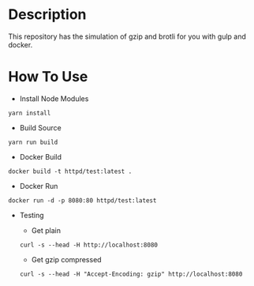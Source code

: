 # Description
This repository has the simulation of gzip and brotli for you with gulp and docker.

# How To Use
- Install Node Modules
```
yarn install
```

- Build Source
```
yarn run build
```

- Docker Build
```
docker build -t httpd/test:latest .
```

- Docker Run
```
docker run -d -p 8080:80 httpd/test:latest
```

- Testing 
    - Get plain
    ```
    curl -s --head -H http://localhost:8080
    ```

    - Get gzip compressed
    ```
    curl -s --head -H "Accept-Encoding: gzip" http://localhost:8080
    ```